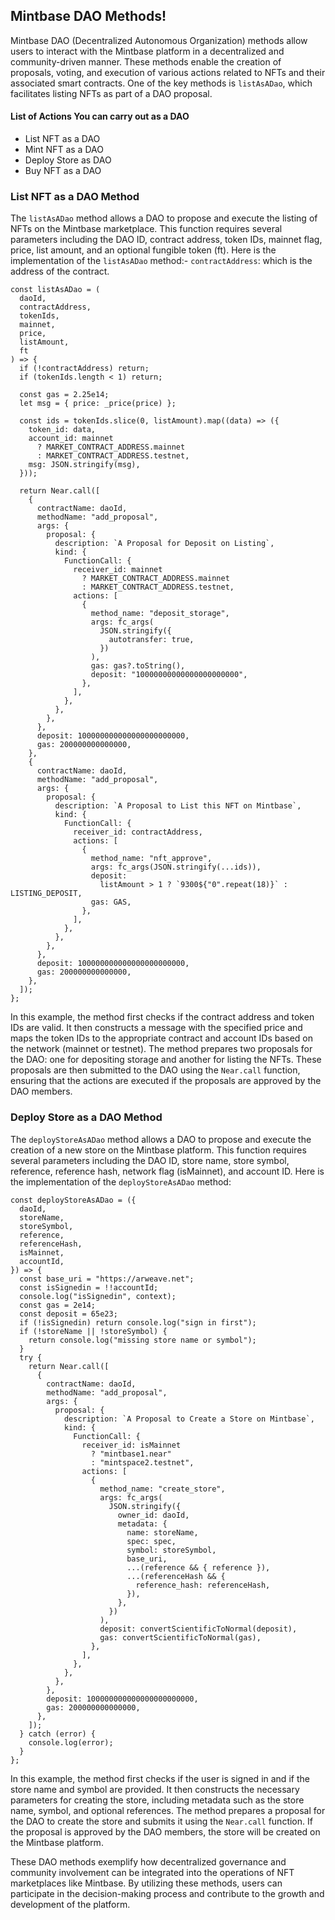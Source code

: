 ## Mintbase DAO Methods!

Mintbase DAO (Decentralized Autonomous Organization) methods allow users to interact with the Mintbase platform in a decentralized and community-driven manner. These methods enable the creation of proposals, voting, and execution of various actions related to NFTs and their associated smart contracts. One of the key methods is `listAsADao`, which facilitates listing NFTs as part of a DAO proposal.

#### List of Actions You can carry out as a DAO

- List NFT as a DAO
- Mint NFT as a DAO
- Deploy Store as DAO
- Buy NFT as a DAO

### List NFT as a DAO Method

The `listAsADao` method allows a DAO to propose and execute the listing of NFTs on the Mintbase marketplace. This function requires several parameters including the DAO ID, contract address, token IDs, mainnet flag, price, list amount, and an optional fungible token (ft). Here is the implementation of the `listAsADao` method:- `contractAddress`: which is the address of the contract.

```
const listAsADao = (
  daoId,
  contractAddress,
  tokenIds,
  mainnet,
  price,
  listAmount,
  ft
) => {
  if (!contractAddress) return;
  if (tokenIds.length < 1) return;

  const gas = 2.25e14;
  let msg = { price: _price(price) };

  const ids = tokenIds.slice(0, listAmount).map((data) => ({
    token_id: data,
    account_id: mainnet
      ? MARKET_CONTRACT_ADDRESS.mainnet
      : MARKET_CONTRACT_ADDRESS.testnet,
    msg: JSON.stringify(msg),
  }));

  return Near.call([
    {
      contractName: daoId,
      methodName: "add_proposal",
      args: {
        proposal: {
          description: `A Proposal for Deposit on Listing`,
          kind: {
            FunctionCall: {
              receiver_id: mainnet
                ? MARKET_CONTRACT_ADDRESS.mainnet
                : MARKET_CONTRACT_ADDRESS.testnet,
              actions: [
                {
                  method_name: "deposit_storage",
                  args: fc_args(
                    JSON.stringify({
                      autotransfer: true,
                    })
                  ),
                  gas: gas?.toString(),
                  deposit: "10000000000000000000000",
                },
              ],
            },
          },
        },
      },
      deposit: 100000000000000000000000,
      gas: 200000000000000,
    },
    {
      contractName: daoId,
      methodName: "add_proposal",
      args: {
        proposal: {
          description: `A Proposal to List this NFT on Mintbase`,
          kind: {
            FunctionCall: {
              receiver_id: contractAddress,
              actions: [
                {
                  method_name: "nft_approve",
                  args: fc_args(JSON.stringify(...ids)),
                  deposit:
                    listAmount > 1 ? `9300${"0".repeat(18)}` : LISTING_DEPOSIT,
                  gas: GAS,
                },
              ],
            },
          },
        },
      },
      deposit: 100000000000000000000000,
      gas: 200000000000000,
    },
  ]);
};
```

In this example, the method first checks if the contract address and token IDs are valid. It then constructs a message with the specified price and maps the token IDs to the appropriate contract and account IDs based on the network (mainnet or testnet). The method prepares two proposals for the DAO: one for depositing storage and another for listing the NFTs. These proposals are then submitted to the DAO using the `Near.call` function, ensuring that the actions are executed if the proposals are approved by the DAO members.

### Deploy Store as a DAO Method

The `deployStoreAsADao` method allows a DAO to propose and execute the creation of a new store on the Mintbase platform. This function requires several parameters including the DAO ID, store name, store symbol, reference, reference hash, network flag (isMainnet), and account ID. Here is the implementation of the `deployStoreAsADao` method:

```
const deployStoreAsADao = ({
  daoId,
  storeName,
  storeSymbol,
  reference,
  referenceHash,
  isMainnet,
  accountId,
}) => {
  const base_uri = "https://arweave.net";
  const isSignedin = !!accountId;
  console.log("isSignedin", context);
  const gas = 2e14;
  const deposit = 65e23;
  if (!isSignedin) return console.log("sign in first");
  if (!storeName || !storeSymbol) {
    return console.log("missing store name or symbol");
  }
  try {
    return Near.call([
      {
        contractName: daoId,
        methodName: "add_proposal",
        args: {
          proposal: {
            description: `A Proposal to Create a Store on Mintbase`,
            kind: {
              FunctionCall: {
                receiver_id: isMainnet
                  ? "mintbase1.near"
                  : "mintspace2.testnet",
                actions: [
                  {
                    method_name: "create_store",
                    args: fc_args(
                      JSON.stringify({
                        owner_id: daoId,
                        metadata: {
                          name: storeName,
                          spec: spec,
                          symbol: storeSymbol,
                          base_uri,
                          ...(reference && { reference }),
                          ...(referenceHash && {
                            reference_hash: referenceHash,
                          }),
                        },
                      })
                    ),
                    deposit: convertScientificToNormal(deposit),
                    gas: convertScientificToNormal(gas),
                  },
                ],
              },
            },
          },
        },
        deposit: 100000000000000000000000,
        gas: 200000000000000,
      },
    ]);
  } catch (error) {
    console.log(error);
  }
};

```

In this example, the method first checks if the user is signed in and if the store name and symbol are provided. It then constructs the necessary parameters for creating the store, including metadata such as the store name, symbol, and optional references. The method prepares a proposal for the DAO to create the store and submits it using the `Near.call` function. If the proposal is approved by the DAO members, the store will be created on the Mintbase platform.

These DAO methods exemplify how decentralized governance and community involvement can be integrated into the operations of NFT marketplaces like Mintbase. By utilizing these methods, users can participate in the decision-making process and contribute to the growth and development of the platform.
